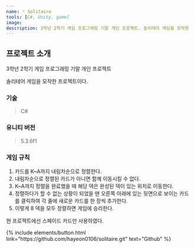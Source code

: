 ```yaml
---
name: 🃏 Solitaire
tools: [C#, Unity, game]
image:
description: 3학년 2학기 게임 프로그래밍 기말 개인 프로젝트. 솔리테어 게임을 모작한 프로젝트이다.
---
```

  

## **프로젝트 소개**
  
3학년 2학기 게임 프로그래밍 기말 개인 프로젝트

솔리테어 게임을 모작한 프로젝트이다.

  

### **기술**
  
> C#

  

### **유니티 버전**

> 5.3.6f1
  
  
### **게임 규칙**
   
1. 카드를 K~A까지 내림차순으로 정렬한다.
2. 내림차순으로 정렬된 카드가 아니면 함께 이동시킬 수 없다.
3. K~A까지 정렬을 완료했을 때 해당 덱은 완성된 덱이 있는 위치로 이동한다.
4. 정렬하다가 할 수 없는 상황이 되었을 땐 오른쪽 아래에 있는 뒷면으로 보이는 카드를 클릭하여 각 줄에 새로운 카드를 한 장씩 추가한다.
5. 이렇게 8 덱을 모두 정렬하면 게임에 승리한다.
   
현 프로젝트에선 스페이드 카드만 사용하였다.


   
<p class="text-center">
{% include elements/button.html link="https://github.com/hayeon0106/solitaire.git" text="Github" %}
</p>